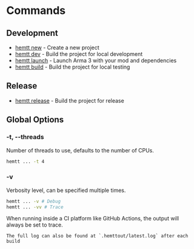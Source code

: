 # Commands

## Development

- [hemtt new](commands-new.md) - Create a new project
- [hemtt dev](commands-dev.md) - Build the project for local development
- [hemtt launch](commands-launch.md) - Launch Arma 3 with your mod and dependencies
- [hemtt build](commands-build.md) - Build the project for local testing

## Release

- [hemtt release](commands-release.md) - Build the project for release

## Global Options

### -t, --threads

Number of threads to use, defaults to the number of CPUs.

```bash
hemtt ... -t 4
```

### -v

Verbosity level, can be specified multiple times.

```bash
hemtt ... -v # Debug
hemtt ... -vv # Trace
```

When running inside a CI platform like GitHub Actions, the output will always be set to trace.

```admonish note
The full log can also be found at `.hemttout/latest.log` after each build
```
